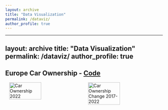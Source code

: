 ```yaml
---
layout: archive
title: "Data Visualization"
permalink: /dataviz/
author_profile: true
---
```


---
layout: archive
title: "Data Visualization"
permalink: /dataviz/
author_profile: true
---

## Europe Car Ownership - [Code](https://github.com/hdydenairn/_cartography/blob/main/_eurostat/_car_ownership_europe.R)

<div style="display: flex; justify-content: space-around;">
  <img src="https://hdydenairn.github.io/images/car_ownership_2022.png" alt="Car Ownership 2022" style="width: 45%;"/>
  <img src="https://hdydenairn.github.io/images/car_ownership_change_2017_2022.png" alt="Car Ownership Change 2017-2022" style="width: 45%;"/>
</div>
